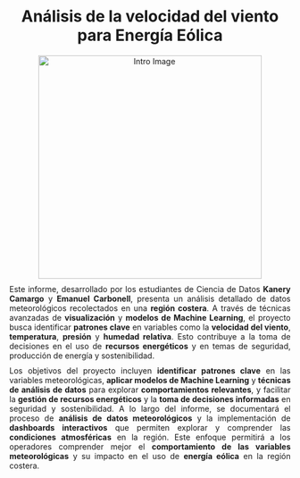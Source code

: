 <div style="text-align: center;">
    <h1><b>Análisis de la velocidad del viento para Energía Eólica</b></h1>
</div>

<div style="text-align: center; margin-bottom: 10px;">
    <img src="https://github.com/kmarcela11/ProyectoFinal_EnergiaEolica/blob/main/intro.png?raw=true" alt="Intro Image" width="400"/>
</div>

<div style="text-align: justify; margin-bottom: 10px;">
    Este informe, desarrollado por los estudiantes de Ciencia de Datos <b>Kanery Camargo</b> y <b>Emanuel Carbonell</b>, presenta un análisis detallado de datos meteorológicos recolectados en una <b>región costera</b>. A través de técnicas avanzadas de <b>visualización</b> y <b>modelos de Machine Learning</b>, el proyecto busca identificar <b>patrones clave</b> en variables como la <b>velocidad del viento</b>, <b>temperatura</b>, <b>presión</b> y <b>humedad relativa</b>. Esto contribuye a la toma de decisiones en el uso de <b>recursos energéticos</b> y en temas de seguridad, producción de energía y sostenibilidad.
</div>

<div style="text-align: justify; margin-bottom: 10px;">
    Los objetivos del proyecto incluyen <b>identificar patrones clave</b> en las variables meteorológicas, <b>aplicar modelos de Machine Learning</b> y <b>técnicas de análisis de datos</b> para explorar <b>comportamientos relevantes</b>, y facilitar la <b>gestión de recursos energéticos</b> y la <b>toma de decisiones informadas</b> en seguridad y sostenibilidad. A lo largo del informe, se documentará el proceso de <b>análisis de datos meteorológicos</b> y la implementación de <b>dashboards interactivos</b> que permiten explorar y comprender las <b>condiciones atmosféricas</b> en la región. Este enfoque permitirá a los operadores comprender mejor el <b>comportamiento de las variables meteorológicas</b> y su impacto en el uso de <b>energía eólica</b> en la región costera.
</div>
